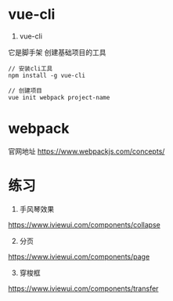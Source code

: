 # vue-cli

1. vue-cli 

它是脚手架 创建基础项目的工具

```shell
// 安装cli工具
npm install -g vue-cli

// 创建项目
vue init webpack project-name
```

# webpack

官网地址
https://www.webpackjs.com/concepts/



# 练习 

1. 手风琴效果

https://www.iviewui.com/components/collapse


2. 分页

https://www.iviewui.com/components/page

3. 穿梭框

https://www.iviewui.com/components/transfer